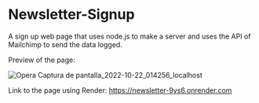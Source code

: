 # Newsletter-Signup
A sign up web page that uses node.js to make a server and uses the API of Mailchimp to send the data logged.

Preview of the page:

![Opera Captura de pantalla_2022-10-22_014256_localhost](https://user-images.githubusercontent.com/107454086/197359603-db32dd4d-aa45-47b7-bcc8-ce4bede9e5a3.png)

Link to the page using Render:
https://newsletter-9ys6.onrender.com
